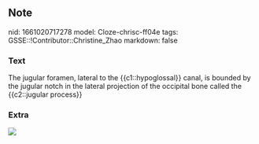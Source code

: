 ## Note
nid: 1661020717278
model: Cloze-chrisc-ff04e
tags: GSSE::!Contributor::Christine_Zhao
markdown: false

### Text
<div>
  <div>
    <div>
      The jugular foramen, lateral to the {{c1::hypoglossal}}
      canal, is bounded by the jugular notch in the lateral
      projection of the occipital bone called the {{c2::jugular
      process}}
    </div>
  </div>
</div>

### Extra
<img src="paste-4309f84cd2fd66c5dc5fa462a0c277b5b43a7059.jpg">
